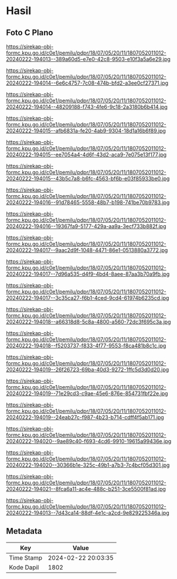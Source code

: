 # Hasil

## Foto C Plano

https://sirekap-obj-formc.kpu.go.id/c0e1/pemilu/pdpr/18/07/05/20/11/1807052011012-20240222-194013--389a60d5-e7e0-42c8-9503-e10f3a5a6e29.jpg

https://sirekap-obj-formc.kpu.go.id/c0e1/pemilu/pdpr/18/07/05/20/11/1807052011012-20240222-194014--6e6c4757-7c08-474b-bfd2-a3ee0cf27371.jpg

https://sirekap-obj-formc.kpu.go.id/c0e1/pemilu/pdpr/18/07/05/20/11/1807052011012-20240222-194014--48209188-f743-4fe6-9c18-2a3180b6b414.jpg

https://sirekap-obj-formc.kpu.go.id/c0e1/pemilu/pdpr/18/07/05/20/11/1807052011012-20240222-194015--afb6831a-fe20-4ab9-9304-18d1a16b6f89.jpg

https://sirekap-obj-formc.kpu.go.id/c0e1/pemilu/pdpr/18/07/05/20/11/1807052011012-20240222-194015--ee7054a4-4d6f-43d2-aca9-7e075e13f177.jpg

https://sirekap-obj-formc.kpu.go.id/c0e1/pemilu/pdpr/18/07/05/20/11/1807052011012-20240222-194015--43b5c7a8-b6fc-4563-bf6b-e03f85933be0.jpg

https://sirekap-obj-formc.kpu.go.id/c0e1/pemilu/pdpr/18/07/05/20/11/1807052011012-20240222-194016--91d78465-5558-48b7-b198-741be70b9783.jpg

https://sirekap-obj-formc.kpu.go.id/c0e1/pemilu/pdpr/18/07/05/20/11/1807052011012-20240222-194016--19367fa9-5177-429a-aa9a-3ecf733b882f.jpg

https://sirekap-obj-formc.kpu.go.id/c0e1/pemilu/pdpr/18/07/05/20/11/1807052011012-20240222-194017--9aac2d9f-1048-4471-86e1-0513880a3772.jpg

https://sirekap-obj-formc.kpu.go.id/c0e1/pemilu/pdpr/18/07/05/20/11/1807052011012-20240222-194017--7d96a535-d4f9-4bd4-8aee-87aa3b70a9fb.jpg

https://sirekap-obj-formc.kpu.go.id/c0e1/pemilu/pdpr/18/07/05/20/11/1807052011012-20240222-194017--3c35ca27-f6b1-4ced-9cd4-61974b6235cd.jpg

https://sirekap-obj-formc.kpu.go.id/c0e1/pemilu/pdpr/18/07/05/20/11/1807052011012-20240222-194018--a66318d8-5c8a-4800-a560-72dc3f695c3a.jpg

https://sirekap-obj-formc.kpu.go.id/c0e1/pemilu/pdpr/18/07/05/20/11/1807052011012-20240222-194018--f5203737-f833-4f77-9553-f8ca481b8c1c.jpg

https://sirekap-obj-formc.kpu.go.id/c0e1/pemilu/pdpr/18/07/05/20/11/1807052011012-20240222-194019--26f26723-69ba-40d3-9272-1ffc5d3d0d20.jpg

https://sirekap-obj-formc.kpu.go.id/c0e1/pemilu/pdpr/18/07/05/20/11/1807052011012-20240222-194019--71e29cd3-c9ae-45e6-876e-854731fbf22e.jpg

https://sirekap-obj-formc.kpu.go.id/c0e1/pemilu/pdpr/18/07/05/20/11/1807052011012-20240222-194019--24eab27c-f987-4b23-b714-cdff4f5ab171.jpg

https://sirekap-obj-formc.kpu.go.id/c0e1/pemilu/pdpr/18/07/05/20/11/1807052011012-20240222-194020--9ae89c40-f693-4cd6-9910-19615a99436e.jpg

https://sirekap-obj-formc.kpu.go.id/c0e1/pemilu/pdpr/18/07/05/20/11/1807052011012-20240222-194020--30366b1e-325c-49b1-a7b3-7c4bcf05d301.jpg

https://sirekap-obj-formc.kpu.go.id/c0e1/pemilu/pdpr/18/07/05/20/11/1807052011012-20240222-194021--8fca6a11-ac4e-488c-b251-3ce5500f81ad.jpg

https://sirekap-obj-formc.kpu.go.id/c0e1/pemilu/pdpr/18/07/05/20/11/1807052011012-20240222-194013--7d43ca14-88df-4e1c-a2cd-9e829225346a.jpg


## Metadata

| Key        | Value               |
| ---------- | ------------------- |
| Time Stamp | 2024-02-22 20:03:35 |
| Kode Dapil | 1802                |



